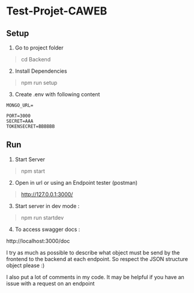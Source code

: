 # Test-Projet-CAWEB

## Setup

1. Go to project folder

> cd Backend

2. Install Dependencies

> npm run setup

3. Create .env with following content

````
MONGO_URL=

PORT=3000
SECRET=AAA
TOKENSECRET=BBBBBB
````

## Run

1. Start Server

> npm start

2. Open in url or using an Endpoint tester (postman)

> http://127.0.0.1:3000/

3. Start server in dev mode :

> npm run startdev

4. To access swagger docs : 

http://localhost:3000/doc


I try as much as possible to describe what object must be send by the frontend to the backend at each endpoint.
 So respect the JSON structure object please :)

I also put a lot of comments in my code. It may be helpful if you have an issue with a request on an endpoint